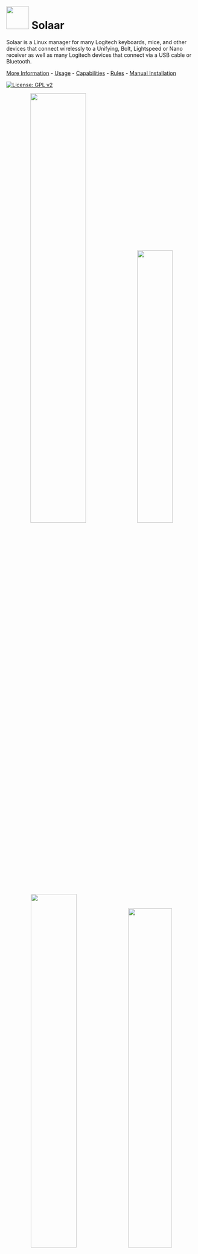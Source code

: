# <img src="https://pwr-solaar.github.io/Solaar/assets/solaar.svg" width="60px"/> Solaar

Solaar is a Linux manager for many Logitech keyboards, mice, and other devices
that connect wirelessly to a Unifying, Bolt, Lightspeed or Nano receiver
as well as many Logitech devices that connect via a USB cable or Bluetooth.


<a href="https://pwr-solaar.github.io/Solaar/index">More Information</a> -
<a href="https://pwr-solaar.github.io/Solaar/usage">Usage</a> -
<a href="https://pwr-solaar.github.io/Solaar/capabilities">Capabilities</a> -
<a href="https://pwr-solaar.github.io/Solaar/rules">Rules</a> -
<a href="https://pwr-solaar.github.io/Solaar/installation">Manual Installation</a>


[![License: GPL v2](https://img.shields.io/badge/License-GPL%20v2+-blue.svg)](../LICENSE.txt)

<p align="center">
<img src="https://pwr-solaar.github.io/Solaar/screenshots/Solaar-main-window-multiple.png" width="54%"/>
  &#160;
<img src="https://pwr-solaar.github.io/Solaar/screenshots/Solaar-main-window-receiver.png" width="43%"/>
</p>

<p align="center">
<img src="https://pwr-solaar.github.io/Solaar/screenshots/Solaar-main-window-back-divert.png" width="49%"/>
  &#160;
<img src="https://pwr-solaar.github.io/Solaar/screenshots/Solaar-rule-editor.png" width="48%"/>
</p>

Solaar supports:
- pairing/unpairing of devices with receivers
- configuring device settings
- custom button configuration
- running rules in response to special messages from devices

For more information see
    <a href="https://pwr-solaar.github.io/Solaar/index">the main Solaar documentation page.</a> -


## Installation Packages

Up-to-date prebuilt packages are available for some Linux distros
(e.g., Fedora) in their standard repositories.
If a recent version of Solaar is not
available from the standard repositories for your distribution, you can try
one of these packages:

- Arch solaar package in the [extra repository][arch]
- Ubuntu/Kubuntu package in [Solaar stable ppa][ppa stable]
- NixOS Flake package in [Svenum/Solaar-Flake][nix flake]

Solaar is available from some other repositories
but may be several versions behind the current version:

- a [Debian package][debian], courtesy of Stephen Kitt
- a Ubuntu package is available from [universe repository][ubuntu universe repository]
- a [Gentoo package][gentoo], courtesy of Carlos Silva and Tim Harder
- a [Mageia package][mageia], courtesy of David Geiger

[ppa stable]: https://launchpad.net/~solaar-unifying/+archive/ubuntu/stable
[arch]: https://www.archlinux.org/packages/extra/any/solaar/
[gentoo]: https://packages.gentoo.org/packages/app-misc/solaar
[mageia]: http://mageia.madb.org/package/show/release/cauldron/application/0/name/solaar
[ubuntu universe repository]: http://packages.ubuntu.com/search?keywords=solaar&searchon=names&suite=all&section=all
[nix flake]: https://github.com/Svenum/Solaar-Flake
[debian]: https://packages.debian.org/search?keywords=solaar&searchon=names&suite=all&section=all
